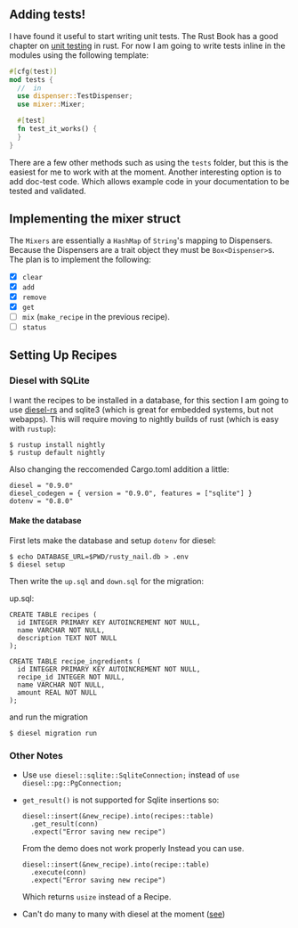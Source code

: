 ## Adding tests!

I have found it useful to start writing unit tests. The Rust Book has a good
chapter on [unit testing](https://doc.rust-lang.org/book/testing.html) in rust.
For now I am going to write tests inline in the modules using the following
template:

```rust
#[cfg(test)]
mod tests {
  //  in
  use dispenser::TestDispenser;
  use mixer::Mixer;

  #[test]
  fn test_it_works() {
  }
}
```

There are a few other methods such as using the `tests` folder, but this is the
easiest for me to work with at the moment. Another interesting option is to add
doc-test code. Which allows example code in your documentation to be tested
and validated.

## Implementing the mixer struct

The `Mixers` are essentially a `HashMap` of `String`'s mapping to Dispensers.
Because the Dispensers are a trait object they must be `Box<Dispenser>`s. The
plan is to implement the following:

- [x] `clear`
- [x] `add`
- [x] `remove`
- [x] `get`
- [ ] `mix` (`make_recipe` in the previous recipe).
- [ ] `status`

## Setting Up Recipes

### Diesel with SQLite
I want the recipes to be installed in a database, for this section I am going
to use [diesel-rs](http://diesel.rs/guides/getting-started/) and sqlite3 (which
is great for embedded systems, but not webapps). This will require moving to
nightly builds of rust (which is easy with `rustup`):

```
$ rustup install nightly
$ rustup default nightly
```

Also changing the reccomended Cargo.toml addition a little:

```
diesel = "0.9.0"
diesel_codegen = { version = "0.9.0", features = ["sqlite"] }
dotenv = "0.8.0"
```

#### Make the database

First lets make the database and setup `dotenv` for diesel:

```
$ echo DATABASE_URL=$PWD/rusty_nail.db > .env
$ diesel setup
```

Then write the `up.sql` and `down.sql` for the migration:

up.sql:

```
CREATE TABLE recipes (
  id INTEGER PRIMARY KEY AUTOINCREMENT NOT NULL,
  name VARCHAR NOT NULL,
  description TEXT NOT NULL
);

CREATE TABLE recipe_ingredients (
  id INTEGER PRIMARY KEY AUTOINCREMENT NOT NULL,
  recipe_id INTEGER NOT NULL,
  name VARCHAR NOT NULL,
  amount REAL NOT NULL
);
```

and run the migration

```
$ diesel migration run
```

### Other Notes

- Use `use diesel::sqlite::SqliteConnection;` instead of `use diesel::pg::PgConnection;`
- `get_result()` is not supported for Sqlite insertions so:
  ```
  diesel::insert(&new_recipe).into(recipes::table)
    .get_result(conn)
    .expect("Error saving new recipe")
  ```

  From the demo does not work properly Instead you can use.

  ```
  diesel::insert(&new_recipe).into(recipe::table)
    .execute(conn)
    .expect("Error saving new recipe")
  ```

  Which returns `usize` instead of a Recipe.

- Can't do many to many with diesel at the moment ([see](https://github.com/diesel-rs/diesel/issues/398))
